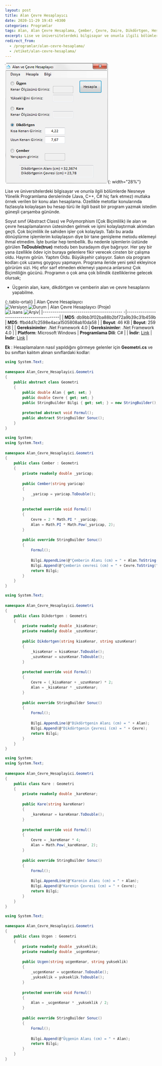 ```yaml
---
layout: post
title: Alan Çevre Hesaplayıcı
date: 2020-11-29 19:43 +0300
categories: Programlar
tags: Alan, Alan Çevre Hesaplama, Çember, Çevre, Daire, Dikdörtgen, Hesaplama, Kare, Üçgen
excerpt: Lise ve üniversitelerdeki bilgisayar ve onunla ilgili bölümlerde Nesneye Yönelik Programlama derslerinde (Java, C++, C# hiç fark etmez) mutlaka örnek verilen bir konu alan hesaplama...
redirect_from:
  - /programlar/alan-cevre-hesaplama/
  - /etiket/alan-cevre-hesaplama/
---
```

![alan-cevre-hesaplayici](/images/programlar/alan-cevre-hesaplayici.png){: width="28%"}

Lise ve üniversitelerdeki bilgisayar ve onunla ilgili bölümlerde Nesneye Yönelik Programlama derslerinde (Java, C++, C# hiç fark etmez) mutlaka örnek verilen bir konu alan hesaplama. Özellikle metotlar konularında fazlasıyla kolaylaşan bu hesap türü ile ilgili basit bir program yazmak istedim güneşli çarşamba gününde. 

Soyut sınıf (Abstract Class) ve Polymorphism (Çok Biçimlilik) ile alan ve çevre hesaplamalarının üstesinden gelmek ve işimi kolaylaştırmak aklımdan geçti. Çok biçimlilik ile sahiden işler çok kolaylaştı. Tabi bu arada dönüştürme işlemlerim kolaylaşsın diye bir tane genişleme metodu eklemeyi ihmal etmedim. İşte bunlar hep tembellik. Bu nedenle işlemlerin üstünde görülen **ToDouble(true)** metodu ben buradayım diye bağırıyor. Her şey bir yana özellikle ödev için buraya gelenlere fikir verecek cinsten bir çalışma oldu. Hayrını görün. Yaptım Oldu. Büyükşehir çalışıyor. Sakın ola program kodları çok uzamış goygoyu yapmayın. Programa ileride yeni şekil ekleyince görürüm sizi. Hiç efor sarf etmeden eklemeyi yapınca anlarsınız Çok Biçimliliğin gücünü. Programın o çok ama çok bilindik özelliklerine gelecek olursak;

- Üçgenin alan, kare, dikdörtgen ve çemberin alan ve çevre hesaplarını yapabilme.

{:.tablo-ortali}
| Alan Çevre Hesaplayıcı<br>![Versiyon](https://img.shields.io/badge/Versiyon-1.1-blueviolet.svg?style=flat) ![Durum](https://img.shields.io/badge/Durum-Çalışıyor-success.svg?style=flat) | Alan Çevre Hesaplayıcı (Proje)<br>![Lisans](https://img.shields.io/badge/Lisans-MIT-blue.svg?style=flat) ![Arşiv](https://img.shields.io/badge/Arşiv-orange.svg?style=flat)|
|----------------------------------------- -|-------------------------------------------|
| **MD5**: db9bb3f02ba88b2bf72a9b39c31b459b | **MD5**: ffbd4d7c2598e4aca1505808ab10da58 | 
| **Boyut**: 46 KB                       | **Boyut**: 259 KB                         |
| **Gereksinimler**: .Net Framework 4.0     | **Gereksinimler**: .Net Framework 4.0     |
| **Platform**: Microsoft Windows           | **Programlama Dili**: C#                  |
| **İndir**: [Link](https://www.dropbox.com/s/sbjiz659xwohoeb/alan-cevre-hesaplayici.zip?dl=1) | **İndir**: [Link](https://www.dropbox.com/s/4wq2lfj9ztx88kz/alan-cevre-hesaplayici-proje.zip?dl=1) |

**Ek** : Hesaplamaların nasıl yapıldığını görmeye gelenler için **Geometri.cs** ve bu sınıftan kalıtım alınan sınıflardaki kodlar:

```csharp
using System.Text;

namespace Alan_Cevre_Hesaplayici.Geometri
{
    public abstract class Geometri
    {
        public double Alan { get; set; }
        public double Cevre { get; set; }
        public StringBuilder Bilgi { get; set; } = new StringBuilder();

        protected abstract void Formul();
        public abstract StringBuilder Sonuc();
    }
}
```
<div id="ara"></div>

```csharp
using System;
using System.Text;

namespace Alan_Cevre_Hesaplayici.Geometri
{
    public class Cember : Geometri
    {
        private readonly double _yaricap;

        public Cember(string yaricap)
        {
            _yaricap = yaricap.ToDouble();
        }

        protected override void Formul()
        {
            Cevre = 2 * Math.PI * _yaricap;
            Alan = Math.PI * Math.Pow(_yaricap, 2);
        }

        public override StringBuilder Sonuc()
        {
            Formul();

            Bilgi.AppendLine(@"Çemberin Alanı (cm) = " + Alan.ToString("##.####"));
            Bilgi.Append(@"Çemberin cevresi (cm) = " + Cevre.ToString("##.####"));
            return Bilgi;
        }
    }
}
```
<div id="ara"></div>

```csharp
using System.Text;

namespace Alan_Cevre_Hesaplayici.Geometri
{
    public class Dikdortgen : Geometri
    {
        private readonly double _kisaKenar;
        private readonly double _uzunKenar;

        public Dikdortgen(string kisaKenar, string uzunKenar)
        {
            _kisaKenar = kisaKenar.ToDouble();
            _uzunKenar = uzunKenar.ToDouble();
        }

        protected override void Formul()
        {
            Cevre = (_kisaKenar + _uzunKenar) * 2;
            Alan = _kisaKenar * _uzunKenar;
        }

        public override StringBuilder Sonuc()
        {
            Formul();

            Bilgi.AppendLine(@"Dikdörtgenin Alanı (cm) = " + Alan);
            Bilgi.Append(@"Dikdörtgenin Çevresi (cm) = " + Cevre);
            return Bilgi;
        }
    }
}
```
<div id="ara"></div>

```csharp
using System;
using System.Text;

namespace Alan_Cevre_Hesaplayici.Geometri
{
    public class Kare : Geometri
    {
        private readonly double _kareKenar;

        public Kare(string kareKenar)
        {
            _kareKenar = kareKenar.ToDouble();
        }

        protected override void Formul()
        {
            Cevre = _kareKenar * 4;
            Alan = Math.Pow(_kareKenar, 2);
        }

        public override StringBuilder Sonuc()
        {
            Formul();

            Bilgi.AppendLine(@"Karenin Alanı (cm) = " + Alan);
            Bilgi.Append(@"Karenin Çevresi (cm) = " + Cevre);
            return Bilgi;
        }
    }
}
```
<div id="ara"></div>

```csharp
using System.Text;

namespace Alan_Cevre_Hesaplayici.Geometri
{
    public class Ucgen : Geometri
    {
        private readonly double _yukseklik;
        private readonly double _ucgenKenar;

        public Ucgen(string ucgenKenar, string yukseklik)
        {
            _ucgenKenar = ucgenKenar.ToDouble();
            _yukseklik = yukseklik.ToDouble();
        }

        protected override void Formul()
        {
            Alan = _ucgenKenar * _yukseklik / 2;
        }

        public override StringBuilder Sonuc()
        {
            Formul();

            Bilgi.Append(@"Üçgenin Alanı (cm) = " + Alan);
            return Bilgi;
        }
    }
}
```